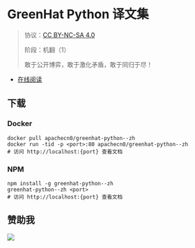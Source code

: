 <!--
    需要填充的占位符：
    
    README.md
    
        GeekDoc Python 译文集（二）：文档中文名
        {nameEn}：文档英文名
        {urlEn}：文档原始链接
        gdpy2：域名前缀
        飞龙：负责人名称
        wizardforcel：负责人 Github 用户名
        562826179：负责人 QQ
        greenhat-python--zh：ApacheCN 的 Github 仓库名称
        greenhat-python--zh：DockerHub 仓库名称
        greenhat-python--zh：PYPI 包名称
        greenhat-python--zh：NPM 包名称
    
    CNAME
    
        gdpy2：域名前缀

    index.html
    
        GeekDoc Python 译文集（二）：文档中文名
        #b6459a：显示颜色
        greenhat-python--zh：ApacheCN 的 Github 仓库名称

    asset/docsify-flygon-footer.js
    
        greenhat-python--zh：ApacheCN 的 Github 仓库名称
-->

# GreenHat Python 译文集

> 协议：[CC BY-NC-SA 4.0](http://creativecommons.org/licenses/by-nc-sa/4.0/)
> 
> 阶段：机翻（1）
> 
> 敢于公开博弈，敢于激化矛盾，敢于同归于尽！

* [在线阅读](https://ghpy.flygon.net)

## 下载

### Docker

```
docker pull apachecn0/greenhat-python--zh
docker run -tid -p <port>:80 apachecn0/greenhat-python--zh
# 访问 http://localhost:{port} 查看文档
```

### NPM

```
npm install -g greenhat-python--zh
greenhat-python--zh <port>
# 访问 http://localhost:{port} 查看文档
```

## 赞助我

![](https://img-blog.csdnimg.cn/20200112005920729.png)
